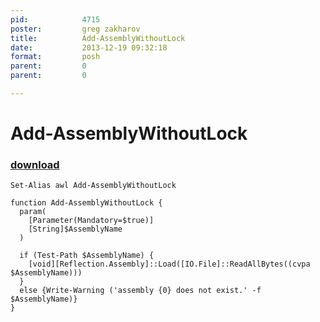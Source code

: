 ```yaml
---
pid:            4715
poster:         greg zakharov
title:          Add-AssemblyWithoutLock
date:           2013-12-19 09:32:18
format:         posh
parent:         0
parent:         0

---
```


# Add-AssemblyWithoutLock

### [download](4715.ps1)



```posh
Set-Alias awl Add-AssemblyWithoutLock

function Add-AssemblyWithoutLock {
  param(
    [Parameter(Mandatory=$true)]
    [String]$AssemblyName
  )
  
  if (Test-Path $AssemblyName) {
    [void][Reflection.Assembly]::Load([IO.File]::ReadAllBytes((cvpa $AssemblyName)))
  }
  else {Write-Warning ('assembly {0} does not exist.' -f $AssemblyName)}
}
```
